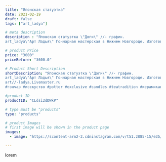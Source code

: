 ```yaml
---
title: "Японская статуэтка"
date: 2021-02-19
draft: false
tags: ["art_ladya"]

# meta description
description : "Японская статуэтка \"Доги\" //- графин. 
art_ladya\"Арт Ладья\" Гончарная мастерская в Нижнем Новгороде. Изготовление керамики и мастер//-классы по обучению. ht"

# product Price
price: "3000"
priceBefore: "3600.0"

# Product Short Description
shortDescription: "Японская статуэтка \"Доги\" //- графин. 
art_ladya\"Арт Ладья\" Гончарная мастерская в Нижнем Новгороде. Изготовление керамики и мастер//-классы по обучению. https://vk.com/art_ladya art_ladya@mail.ru 
art//-ladya.Livemaster.ru
#гончар #исскуство #potter #exclusive #candles #teatradition #керамиканазаказ #handmade #керамика #гончарнаяпосуда #эксклюзивнаякерамика #painter #tea #decor #ceramicar #nntoday #claygoods #restaurant #earthenware #ceramic #design #japanese #японскийартефакт #ceramicart #доги #графин #clay #авторскаякерамика"

#product ID
productID: "CLdsi2dDWkP"

# type must be "products"
type: "products"

# product Images
# first image will be shown in the product page
images:
  - image: "https://scontent-arn2-2.cdninstagram.com/v/t51.2885-15/e35/151244763_3725138434189349_2595696372604707461_n.jpg?tp=1&_nc_ht=scontent-arn2-2.cdninstagram.com&_nc_cat=105&_nc_ohc=1kkm-8Il6k4AX9rrUKa&ccb=7-4&oh=39cee6ea11a76b81d50a61bc366fa4b3&oe=608604AC&_nc_sid=86f79a&ig_cache_key=MjUxMjM2MDA3NjEyMDc3OTAyMw%3D%3D.2-ccb7-4"

---
```

lorem
